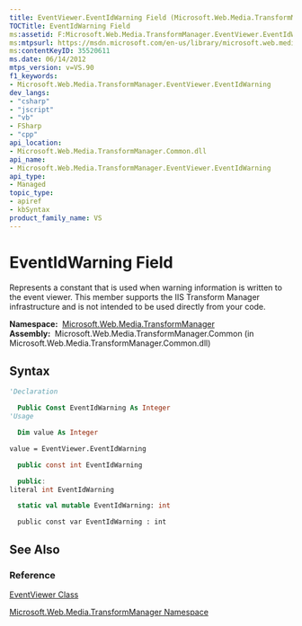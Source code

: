 ```yaml
---
title: EventViewer.EventIdWarning Field (Microsoft.Web.Media.TransformManager)
TOCTitle: EventIdWarning Field
ms:assetid: F:Microsoft.Web.Media.TransformManager.EventViewer.EventIdWarning
ms:mtpsurl: https://msdn.microsoft.com/en-us/library/microsoft.web.media.transformmanager.eventviewer.eventidwarning(v=VS.90)
ms:contentKeyID: 35520611
ms.date: 06/14/2012
mtps_version: v=VS.90
f1_keywords:
- Microsoft.Web.Media.TransformManager.EventViewer.EventIdWarning
dev_langs:
- "csharp"
- "jscript"
- "vb"
- FSharp
- "cpp"
api_location:
- Microsoft.Web.Media.TransformManager.Common.dll
api_name:
- Microsoft.Web.Media.TransformManager.EventViewer.EventIdWarning
api_type:
- Managed
topic_type:
- apiref
- kbSyntax
product_family_name: VS
---
```


# EventIdWarning Field

Represents a constant that is used when warning information is written to the event viewer. This member supports the IIS Transform Manager infrastructure and is not intended to be used directly from your code.

**Namespace:**  [Microsoft.Web.Media.TransformManager](microsoft-web-media-transformmanager-namespace.md)  
**Assembly:**  Microsoft.Web.Media.TransformManager.Common (in Microsoft.Web.Media.TransformManager.Common.dll)

## Syntax

```vb
'Declaration

  Public Const EventIdWarning As Integer
'Usage

  Dim value As Integer

value = EventViewer.EventIdWarning
```

```csharp
  public const int EventIdWarning
```

```cpp
  public:
literal int EventIdWarning
```

``` fsharp
  static val mutable EventIdWarning: int
```

```jscript
  public const var EventIdWarning : int
```

## See Also

### Reference

[EventViewer Class](eventviewer-class-microsoft-web-media-transformmanager.md)

[Microsoft.Web.Media.TransformManager Namespace](microsoft-web-media-transformmanager-namespace.md)

